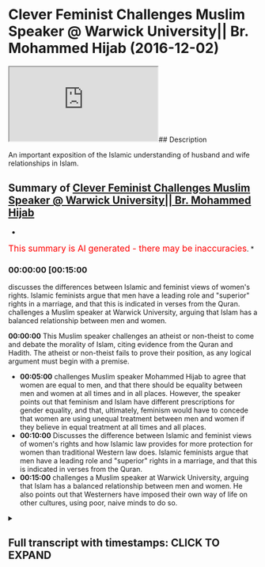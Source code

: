 # Clever Feminist Challenges Muslim Speaker @ Warwick University|| Br. Mohammed Hijab (2016-12-02)

<iframe loading='lazy' src='https://www.youtube.com/embed/b86dMlXvdMA'></iframe>## Description

An important exposition of the Islamic understanding of husband and wife relationships in Islam.

## Summary of [Clever Feminist Challenges Muslim Speaker @ Warwick University|| Br. Mohammed Hijab](https://www.youtube.com/watch?v=b86dMlXvdMA)

*

<span style="color:red; font-size:125%">This summary is AI generated - there may be inaccuracies</span>. [](/)*

### <a onclick="modifyYTiframeseektime('900')">00:00:00 [00:15:00</a>

discusses the differences between Islamic and feminist views of women's rights. Islamic feminists argue that men have a leading role and "superior" rights in a marriage, and that this is indicated in verses from the Quran. challenges a Muslim speaker at Warwick University, arguing that Islam has a balanced relationship between men and women.

**<a onclick="modifyYTiframeseektime('0')">00:00:00</a>** This Muslim speaker challenges an atheist or non-theist to come and debate the morality of Islam, citing evidence from the Quran and Hadith. The atheist or non-theist fails to prove their position, as any logical argument must begin with a premise.

* **<a onclick="modifyYTiframeseektime('300')">00:05:00</a>** challenges Muslim speaker Mohammed Hijab to agree that women are equal to men, and that there should be equality between men and women at all times and in all places. However, the speaker points out that feminism and Islam have different prescriptions for gender equality, and that, ultimately, feminism would have to concede that women are using unequal treatment between men and women if they believe in equal treatment at all times and all places.
* **<a onclick="modifyYTiframeseektime('600')">00:10:00</a>** Discusses the difference between Islamic and feminist views of women's rights and how Islamic law provides for more protection for women than traditional Western law does. Islamic feminists argue that men have a leading role and "superior" rights in a marriage, and that this is indicated in verses from the Quran.
* **<a onclick="modifyYTiframeseektime('900')">00:15:00</a>** challenges a Muslim speaker at Warwick University, arguing that Islam has a balanced relationship between men and women. He also points out that Westerners have imposed their own way of life on other cultures, using poor, naive minds to do so.

<details><summary><h2>Full transcript with timestamps: CLICK TO EXPAND</h2></summary>

<a onclick="modifyYTiframeseektime('0)')">0:00:00 even for the leaders fee so he also</a>
<a onclick="modifyYTiframeseektime('4)')">0:00:04 dirty either would you be</a>
<a onclick="modifyYTiframeseektime('10)')">0:00:10 [Music]</a>
<a onclick="modifyYTiframeseektime('19)')">0:00:19 you first have to prove it</a>
<a onclick="modifyYTiframeseektime('21)')">0:00:21 true objectively or through some kind of</a>
<a onclick="modifyYTiframeseektime('24)')">0:00:24 evidence base and then the rulings of</a>
<a onclick="modifyYTiframeseektime('27)')">0:00:27 Islam it would have some way otherwise</a>
<a onclick="modifyYTiframeseektime('29)')">0:00:29 it doesn't and that is actually the case</a>
<a onclick="modifyYTiframeseektime('31)')">0:00:31 with all of the religions any religion</a>
<a onclick="modifyYTiframeseektime('33)')">0:00:33 that claims to have divine authority it</a>
<a onclick="modifyYTiframeseektime('35)')">0:00:35 has to prove itself first so then the</a>
<a onclick="modifyYTiframeseektime('38)')">0:00:38 injunctions make sense after it but that</a>
<a onclick="modifyYTiframeseektime('41)')">0:00:41 is for us it's more common sensical so</a>
<a onclick="modifyYTiframeseektime('44)')">0:00:44 for example I here as a Muslim the fact</a>
<a onclick="modifyYTiframeseektime('48)')">0:00:48 that I am standing here as a Muslim and</a>
<a onclick="modifyYTiframeseektime('50)')">0:00:50 my holy book says certain things I can</a>
<a onclick="modifyYTiframeseektime('53)')">0:00:53 tell you that I believe that these moral</a>
<a onclick="modifyYTiframeseektime('55)')">0:00:55 things are objectively right or wrong I</a>
<a onclick="modifyYTiframeseektime('58)')">0:00:58 cannot you cannot say the same thing if</a>
<a onclick="modifyYTiframeseektime('60)')">0:01:00 you're an atheist it's impossible and I</a>
<a onclick="modifyYTiframeseektime('62)')">0:01:02 dare any atheist genuine you can't if</a>
<a onclick="modifyYTiframeseektime('65)')">0:01:05 you're an atheist you cannot stand here</a>
<a onclick="modifyYTiframeseektime('66)')">0:01:06 and I challenged actually and this is</a>
<a onclick="modifyYTiframeseektime('68)')">0:01:08 not to be polemical but I want because</a>
<a onclick="modifyYTiframeseektime('71)')">0:01:11 this is a this is a kind of like Russia</a>
<a onclick="modifyYTiframeseektime('73)')">0:01:13 we're trying to rationalize things yeah</a>
<a onclick="modifyYTiframeseektime('75)')">0:01:15 I challenge any atheist all right or</a>
<a onclick="modifyYTiframeseektime('78)')">0:01:18 someone who comes from a non-theistic</a>
<a onclick="modifyYTiframeseektime('80)')">0:01:20 perspective to come here to stand here</a>
<a onclick="modifyYTiframeseektime('82)')">0:01:22 and I'll give you the mic or you can</a>
<a onclick="modifyYTiframeseektime('84)')">0:01:24 speak to the people and tell me how you</a>
<a onclick="modifyYTiframeseektime('86)')">0:01:26 can objectively prove anything that you</a>
<a onclick="modifyYTiframeseektime('89)')">0:01:29 don't like about Islam from more</a>
<a onclick="modifyYTiframeseektime('90)')">0:01:30 perspective is wrong in the first place</a>
<a onclick="modifyYTiframeseektime('93)')">0:01:33 that would be my challenge that includes</a>
<a onclick="modifyYTiframeseektime('95)')">0:01:35 polygamy that includes anything that</a>
<a onclick="modifyYTiframeseektime('98)')">0:01:38 includes the inheritance laws that</a>
<a onclick="modifyYTiframeseektime('100)')">0:01:40 includes anything you don't like about</a>
<a onclick="modifyYTiframeseektime('103)')">0:01:43 Islam the hedge AB even though my</a>
<a onclick="modifyYTiframeseektime('105)')">0:01:45 surname is hedge up you know I know you</a>
<a onclick="modifyYTiframeseektime('108)')">0:01:48 might not like me as or if that includes</a>
<a onclick="modifyYTiframeseektime('110)')">0:01:50 absolute anything you can't it's</a>
<a onclick="modifyYTiframeseektime('111)')">0:01:51 impossible so therefore all you're doing</a>
<a onclick="modifyYTiframeseektime('113)')">0:01:53 is actually I put I personally believe</a>
<a onclick="modifyYTiframeseektime('115)')">0:01:55 you're superimposing a narrative which</a>
<a onclick="modifyYTiframeseektime('117)')">0:01:57 is actually a post-colonial narrative</a>
<a onclick="modifyYTiframeseektime('119)')">0:01:59 which relies upon the Western experience</a>
<a onclick="modifyYTiframeseektime('121)')">0:02:01 the enlightenment-era the Renaissance</a>
<a onclick="modifyYTiframeseektime('123)')">0:02:03 etc and you're superimposing that you're</a>
<a onclick="modifyYTiframeseektime('125)')">0:02:05 saying everyone should believe in what</a>
<a onclick="modifyYTiframeseektime('126)')">0:02:06 we believe in why because we've had the</a>
<a onclick="modifyYTiframeseektime('128)')">0:02:08 enlightened experience that's that's</a>
<a onclick="modifyYTiframeseektime('130)')">0:02:10 basically your position so from that</a>
<a onclick="modifyYTiframeseektime('132)')">0:02:12 angle you you actually are kind of</a>
<a onclick="modifyYTiframeseektime('134)')">0:02:14 similar to the colonial predecessor</a>
<a onclick="modifyYTiframeseektime('136)')">0:02:16 you're quite similar to the british</a>
<a onclick="modifyYTiframeseektime('138)')">0:02:18 colonial predecessor who come into</a>
<a onclick="modifyYTiframeseektime('140)')">0:02:20 people's lands and just superimpose</a>
<a onclick="modifyYTiframeseektime('142)')">0:02:22 their belief system without actually</a>
<a onclick="modifyYTiframeseektime('144)')">0:02:24 explaining to them reasoning with them</a>
<a onclick="modifyYTiframeseektime('147)')">0:02:27 convincing them that their belief system</a>
<a onclick="modifyYTiframeseektime('149)')">0:02:29 is the ultimate truth in the first</a>
<a onclick="modifyYTiframeseektime('150)')">0:02:30 instance so the truth is this I'm not</a>
<a onclick="modifyYTiframeseektime('154)')">0:02:34 here to apologize</a>
<a onclick="modifyYTiframeseektime('155)')">0:02:35 about Islam I'm here to challenge the</a>
<a onclick="modifyYTiframeseektime('157)')">0:02:37 people that are challenging Islam that's</a>
<a onclick="modifyYTiframeseektime('160)')">0:02:40 what I'm here to do because I don't</a>
<a onclick="modifyYTiframeseektime('161)')">0:02:41 think that I should be on the backfoot</a>
<a onclick="modifyYTiframeseektime('163)')">0:02:43 I believe that every atheist should be</a>
<a onclick="modifyYTiframeseektime('165)')">0:02:45 on the backfoot I'm sorry to say this</a>
<a onclick="modifyYTiframeseektime('166)')">0:02:46 very crudely but if any atheist yeah</a>
<a onclick="modifyYTiframeseektime('169)')">0:02:49 feels like there's a problem with Islam</a>
<a onclick="modifyYTiframeseektime('171)')">0:02:51 because I've read so many of these</a>
<a onclick="modifyYTiframeseektime('172)')">0:02:52 questions it's an issue of Islam as a</a>
<a onclick="modifyYTiframeseektime('175)')">0:02:55 resolve its morals that I challenge the</a>
<a onclick="modifyYTiframeseektime('177)')">0:02:57 atheist to come here first and foremost</a>
<a onclick="modifyYTiframeseektime('179)')">0:02:59 and tell me how you can prove that your</a>
<a onclick="modifyYTiframeseektime('182)')">0:03:02 moral is objectively true otherwise your</a>
<a onclick="modifyYTiframeseektime('184)')">0:03:04 deduction does not work otherwise you</a>
<a onclick="modifyYTiframeseektime('188)')">0:03:08 cannot prove this prove it slammer tool</a>
<a onclick="modifyYTiframeseektime('190)')">0:03:10 otherwise you're shooting yourself in</a>
<a onclick="modifyYTiframeseektime('191)')">0:03:11 the foot</a>
<a onclick="modifyYTiframeseektime('192)')">0:03:12 go ahead mother yes the onus is on us</a>
<a onclick="modifyYTiframeseektime('197)')">0:03:17 what everyone's got the onus is on us</a>
<a onclick="modifyYTiframeseektime('200)')">0:03:20 for as Muslims this is the thing this is</a>
<a onclick="modifyYTiframeseektime('202)')">0:03:22 very good point so I'm sort of taking it</a>
<a onclick="modifyYTiframeseektime('204)')">0:03:24 the onus is on us what we have you have</a>
<a onclick="modifyYTiframeseektime('207)')">0:03:27 to understand everyone's got different</a>
<a onclick="modifyYTiframeseektime('208)')">0:03:28 truth standards as you correctly said</a>
<a onclick="modifyYTiframeseektime('210)')">0:03:30 yeah nowadays you have something called</a>
<a onclick="modifyYTiframeseektime('212)')">0:03:32 a Flat Earth Society</a>
<a onclick="modifyYTiframeseektime('213)')">0:03:33 they don't they don't buy the evidence</a>
<a onclick="modifyYTiframeseektime('216)')">0:03:36 that the earth is round so they have a</a>
<a onclick="modifyYTiframeseektime('218)')">0:03:38 difference true standard to us when it</a>
<a onclick="modifyYTiframeseektime('220)')">0:03:40 comes to cosmological realities as</a>
<a onclick="modifyYTiframeseektime('223)')">0:03:43 Muslims we present an evidence base a</a>
<a onclick="modifyYTiframeseektime('226)')">0:03:46 case yeah and if people accept the case</a>
<a onclick="modifyYTiframeseektime('229)')">0:03:49 then they can accept the case if they do</a>
<a onclick="modifyYTiframeseektime('232)')">0:03:52 if they reject the case they can reject</a>
<a onclick="modifyYTiframeseektime('234)')">0:03:54 the case but this is where the</a>
<a onclick="modifyYTiframeseektime('236)')">0:03:56 contradiction would lie if you as a</a>
<a onclick="modifyYTiframeseektime('239)')">0:03:59 let's say a communist a feminist a</a>
<a onclick="modifyYTiframeseektime('242)')">0:04:02 Marxist or any other ists yeah who isn't</a>
<a onclick="modifyYTiframeseektime('245)')">0:04:05 really a religion religious background</a>
<a onclick="modifyYTiframeseektime('247)')">0:04:07 comes forward and says now you ought to</a>
<a onclick="modifyYTiframeseektime('250)')">0:04:10 believe in this yeah now that's why I</a>
<a onclick="modifyYTiframeseektime('253)')">0:04:13 feel like you've got a problem you've</a>
<a onclick="modifyYTiframeseektime('255)')">0:04:15 got a philosophical problem on your hand</a>
<a onclick="modifyYTiframeseektime('257)')">0:04:17 because you haven't even attempted to</a>
<a onclick="modifyYTiframeseektime('258)')">0:04:18 prove to me that's correct</a>
<a onclick="modifyYTiframeseektime('260)')">0:04:20 you've just said this popular opinion</a>
<a onclick="modifyYTiframeseektime('261)')">0:04:21 for example that you know men and women</a>
<a onclick="modifyYTiframeseektime('263)')">0:04:23 should be treated equally all right I</a>
<a onclick="modifyYTiframeseektime('265)')">0:04:25 don't disagree with this point yeah</a>
<a onclick="modifyYTiframeseektime('266)')">0:04:26 let's say I don't receive you at this</a>
<a onclick="modifyYTiframeseektime('267)')">0:04:27 point</a>
<a onclick="modifyYTiframeseektime('267)')">0:04:27 generally speaking Muslims don't</a>
<a onclick="modifyYTiframeseektime('269)')">0:04:29 disagree with this point generally</a>
<a onclick="modifyYTiframeseektime('270)')">0:04:30 speaking yeah yeah men women men and</a>
<a onclick="modifyYTiframeseektime('273)')">0:04:33 women should be treated equally is more</a>
<a onclick="modifyYTiframeseektime('275)')">0:04:35 true than its force yeah but you haven't</a>
<a onclick="modifyYTiframeseektime('278)')">0:04:38 been able to prove that to me</a>
<a onclick="modifyYTiframeseektime('281)')">0:04:41 objectively just as you would be able to</a>
<a onclick="modifyYTiframeseektime('283)')">0:04:43 do if you did Matt so therefore you're</a>
<a onclick="modifyYTiframeseektime('286)')">0:04:46 you're asking why is it that women do</a>
<a onclick="modifyYTiframeseektime('288)')">0:04:48 this and men do</a>
<a onclick="modifyYTiframeseektime('289)')">0:04:49 in this Muslim country is is what</a>
<a onclick="modifyYTiframeseektime('291)')">0:04:51 question is this you have to first prove</a>
<a onclick="modifyYTiframeseektime('293)')">0:04:53 your premise you have to prove your</a>
<a onclick="modifyYTiframeseektime('295)')">0:04:55 presupposition</a>
<a onclick="modifyYTiframeseektime('303)')">0:05:03 hadith narrated by Allah he said a new</a>
<a onclick="modifyYTiframeseektime('306)')">0:05:06 set of Chicago region ahadith which</a>
<a onclick="modifyYTiframeseektime('309)')">0:05:09 means that women are equal to men</a>
<a onclick="modifyYTiframeseektime('310)')">0:05:10 actually if you look at even Salafi so</a>
<a onclick="modifyYTiframeseektime('313)')">0:05:13 Salafi they say if I was looking at a</a>
<a onclick="modifyYTiframeseektime('316)')">0:05:16 fatwa from ibanez</a>
<a onclick="modifyYTiframeseektime('317)')">0:05:17 he said even versus one of the</a>
<a onclick="modifyYTiframeseektime('319)')">0:05:19 literalistic he doesn't take any you</a>
<a onclick="modifyYTiframeseektime('321)')">0:05:21 know and it's in Saudi Arabia well you</a>
<a onclick="modifyYTiframeseektime('324)')">0:05:24 know he was one of the people that said</a>
<a onclick="modifyYTiframeseektime('325)')">0:05:25 that you know I'm driving cars for woman</a>
<a onclick="modifyYTiframeseektime('330)')">0:05:30 is not allowed he passed the fat</a>
<a onclick="modifyYTiframeseektime('331)')">0:05:31 anyways he said this means Miceli yet he</a>
<a onclick="modifyYTiframeseektime('334)')">0:05:34 had to say this means Masseria which</a>
<a onclick="modifyYTiframeseektime('336)')">0:05:36 means in Arabic they're equal that's a</a>
<a onclick="modifyYTiframeseektime('338)')">0:05:38 meaning yeah now he said ok and him and</a>
<a onclick="modifyYTiframeseektime('341)')">0:05:41 others and everyone does looked at this</a>
<a onclick="modifyYTiframeseektime('342)')">0:05:42 hide it I said ok how could that be the</a>
<a onclick="modifyYTiframeseektime('343)')">0:05:43 case because there's something called</a>
<a onclick="modifyYTiframeseektime('345)')">0:05:45 advocate is this net which means there</a>
<a onclick="modifyYTiframeseektime('347)')">0:05:47 are exceptions yeah so men and women</a>
<a onclick="modifyYTiframeseektime('349)')">0:05:49 that's why I said in the beginning guys</a>
<a onclick="modifyYTiframeseektime('350)')">0:05:50 I said in the beginning that I generally</a>
<a onclick="modifyYTiframeseektime('353)')">0:05:53 agree with the premise of feminists wait</a>
<a onclick="modifyYTiframeseektime('356)')">0:05:56 a minute what did I just say I'll tell</a>
<a onclick="modifyYTiframeseektime('357)')">0:05:57 you I said yeah I said I generally agree</a>
<a onclick="modifyYTiframeseektime('360)')">0:06:00 with the feministic premise because it</a>
<a onclick="modifyYTiframeseektime('362)')">0:06:02 goes in line with the hadith of the</a>
<a onclick="modifyYTiframeseektime('364)')">0:06:04 Prophet Muhammad Rasul Allah and he said</a>
<a onclick="modifyYTiframeseektime('366)')">0:06:06 of Chicago origin men or women are equal</a>
<a onclick="modifyYTiframeseektime('367)')">0:06:07 yeah now having said that I want to</a>
<a onclick="modifyYTiframeseektime('371)')">0:06:11 understand it as strong as hers are you</a>
<a onclick="modifyYTiframeseektime('373)')">0:06:13 having said this now there are</a>
<a onclick="modifyYTiframeseektime('376)')">0:06:16 exceptions Muslims and feminists let's</a>
<a onclick="modifyYTiframeseektime('378)')">0:06:18 say they agree on the same premise yeah</a>
<a onclick="modifyYTiframeseektime('380)')">0:06:20 Muslims agree that women men are equal</a>
<a onclick="modifyYTiframeseektime('382)')">0:06:22 in innocence and feminists agree that</a>
<a onclick="modifyYTiframeseektime('385)')">0:06:25 men and women are equal and by premise</a>
<a onclick="modifyYTiframeseektime('386)')">0:06:26 yeah now this is the premise the</a>
<a onclick="modifyYTiframeseektime('390)')">0:06:30 prescriptions that feminists have and</a>
<a onclick="modifyYTiframeseektime('393)')">0:06:33 the prescriptions that Muslims have or</a>
<a onclick="modifyYTiframeseektime('395)')">0:06:35 that Islam has our different gender Stan</a>
<a onclick="modifyYTiframeseektime('399)')">0:06:39 so both feminism as a Scholastic</a>
<a onclick="modifyYTiframeseektime('404)')">0:06:44 tradition of many hundreds of years and</a>
<a onclick="modifyYTiframeseektime('407)')">0:06:47 Islam has exceptions to this rule and</a>
<a onclick="modifyYTiframeseektime('411)')">0:06:51 I'm saying this very clearly you're a</a>
<a onclick="modifyYTiframeseektime('414)')">0:06:54 feminist I'm get gathering and possibly</a>
<a onclick="modifyYTiframeseektime('416)')">0:06:56 maybe liberal feminists because you're</a>
<a onclick="modifyYTiframeseektime('418)')">0:06:58 not attacking me something but</a>
<a onclick="modifyYTiframeseektime('422)')">0:07:02 hey but you know it generally a radical</a>
<a onclick="modifyYTiframeseektime('427)')">0:07:07 feminist some of them are very violent</a>
<a onclick="modifyYTiframeseektime('428)')">0:07:08 towards other people just like radical</a>
<a onclick="modifyYTiframeseektime('429)')">0:07:09 Muslims are having said that there are</a>
<a onclick="modifyYTiframeseektime('432)')">0:07:12 radicals everywhere you don't want to</a>
<a onclick="modifyYTiframeseektime('434)')">0:07:14 accept you don't have to the point is</a>
<a onclick="modifyYTiframeseektime('437)')">0:07:17 because your liberal feminist I'll say</a>
<a onclick="modifyYTiframeseektime('439)')">0:07:19 to you do you agree that there should be</a>
<a onclick="modifyYTiframeseektime('441)')">0:07:21 equality absolute equality at all times</a>
<a onclick="modifyYTiframeseektime('443)')">0:07:23 in places or do you respond to that</a>
<a onclick="modifyYTiframeseektime('446)')">0:07:26 between men and women okay so would you</a>
<a onclick="modifyYTiframeseektime('452)')">0:07:32 say they should be equal in all times</a>
<a onclick="modifyYTiframeseektime('453)')">0:07:33 and places in all times and places okay</a>
<a onclick="modifyYTiframeseektime('458)')">0:07:38 I want to just hold her to that I'm</a>
<a onclick="modifyYTiframeseektime('460)')">0:07:40 sorry</a>
<a onclick="modifyYTiframeseektime('460)')">0:07:40 I'm not doing this to get you you know I</a>
<a onclick="modifyYTiframeseektime('462)')">0:07:42 really you're a very pleasant person and</a>
<a onclick="modifyYTiframeseektime('464)')">0:07:44 I'm not okay I'm not I wish I could be</a>
<a onclick="modifyYTiframeseektime('467)')">0:07:47 more like you yes seriously I'm not</a>
<a onclick="modifyYTiframeseektime('468)')">0:07:48 saying that the point is if you believe</a>
<a onclick="modifyYTiframeseektime('472)')">0:07:52 in that you know in America to have</a>
<a onclick="modifyYTiframeseektime('474)')">0:07:54 something called affirmative action</a>
<a onclick="modifyYTiframeseektime('475)')">0:07:55 programs yeah for black people because</a>
<a onclick="modifyYTiframeseektime('477)')">0:07:57 they've been marginalized for many</a>
<a onclick="modifyYTiframeseektime('480)')">0:08:00 hundreds of years so what they do is</a>
<a onclick="modifyYTiframeseektime('482)')">0:08:02 they put they have like what is not</a>
<a onclick="modifyYTiframeseektime('484)')">0:08:04 quotas but it's kind of like helps black</a>
<a onclick="modifyYTiframeseektime('486)')">0:08:06 people get into employment</a>
<a onclick="modifyYTiframeseektime('487)')">0:08:07 now what feminists are arguing for is</a>
<a onclick="modifyYTiframeseektime('489)')">0:08:09 quota systems for women to get into</a>
<a onclick="modifyYTiframeseektime('492)')">0:08:12 places of employment especially</a>
<a onclick="modifyYTiframeseektime('493)')">0:08:13 Parliament yeah and that's what they do</a>
<a onclick="modifyYTiframeseektime('495)')">0:08:15 for political PI's they have a kind of</a>
<a onclick="modifyYTiframeseektime('497)')">0:08:17 quota system where they have more women</a>
<a onclick="modifyYTiframeseektime('499)')">0:08:19 allotted spaces then they'll have men</a>
<a onclick="modifyYTiframeseektime('501)')">0:08:21 yeah because they say because there's</a>
<a onclick="modifyYTiframeseektime('502)')">0:08:22 been such a disparity between men and</a>
<a onclick="modifyYTiframeseektime('504)')">0:08:24 women for many hundreds of years or many</a>
<a onclick="modifyYTiframeseektime('505)')">0:08:25 thousands of years a patriarchal society</a>
<a onclick="modifyYTiframeseektime('507)')">0:08:27 is so strong I agree with that by the</a>
<a onclick="modifyYTiframeseektime('508)')">0:08:28 way the patriarchal society is</a>
<a onclick="modifyYTiframeseektime('510)')">0:08:30 incredibly strong everywhere because of</a>
<a onclick="modifyYTiframeseektime('513)')">0:08:33 these reasons we have to put quotas in</a>
<a onclick="modifyYTiframeseektime('515)')">0:08:35 place now but I do agree with this so</a>
<a onclick="modifyYTiframeseektime('518)')">0:08:38 far I haven't said anything out of line</a>
<a onclick="modifyYTiframeseektime('519)')">0:08:39 no this is pretty much what's going on</a>
<a onclick="modifyYTiframeseektime('521)')">0:08:41 now in essence the prescription of a</a>
<a onclick="modifyYTiframeseektime('525)')">0:08:45 feminist is as follows we ought to a</a>
<a onclick="modifyYTiframeseektime('527)')">0:08:47 feminist would say we ought to put women</a>
<a onclick="modifyYTiframeseektime('531)')">0:08:51 in places of employment using quotas etc</a>
<a onclick="modifyYTiframeseektime('534)')">0:08:54 which is an inequality because it's</a>
<a onclick="modifyYTiframeseektime('537)')">0:08:57 discrimination positive discrimination</a>
<a onclick="modifyYTiframeseektime('539)')">0:08:59 just like affirmative action is positive</a>
<a onclick="modifyYTiframeseektime('541)')">0:09:01 discrimination its inequalities unequal</a>
<a onclick="modifyYTiframeseektime('544)')">0:09:04 treatment so that we can create what</a>
<a onclick="modifyYTiframeseektime('546)')">0:09:06 equality correct so you use inequality</a>
<a onclick="modifyYTiframeseektime('550)')">0:09:10 to create equality but the feminists</a>
<a onclick="modifyYTiframeseektime('553)')">0:09:13 would then have to concede by</a>
<a onclick="modifyYTiframeseektime('554)')">0:09:14 prescription</a>
<a onclick="modifyYTiframeseektime('555)')">0:09:15 at one point at one time that she would</a>
<a onclick="modifyYTiframeseektime('558)')">0:09:18 be using unequal treatment between men</a>
<a onclick="modifyYTiframeseektime('560)')">0:09:20 and women if that's the case then you</a>
<a onclick="modifyYTiframeseektime('563)')">0:09:23 cannot say I believe in equal treatment</a>
<a onclick="modifyYTiframeseektime('564)')">0:09:24 at all times and all places yes that's</a>
<a onclick="modifyYTiframeseektime('569)')">0:09:29 good</a>
<a onclick="modifyYTiframeseektime('571)')">0:09:31 yes but then you sorry yeah but the</a>
<a onclick="modifyYTiframeseektime('590)')">0:09:50 point I'm making sorry just to be clear</a>
<a onclick="modifyYTiframeseektime('592)')">0:09:52 is that there is something within the</a>
<a onclick="modifyYTiframeseektime('594)')">0:09:54 law that feminists agree with or what</a>
<a onclick="modifyYTiframeseektime('596)')">0:09:56 it's within the social environment which</a>
<a onclick="modifyYTiframeseektime('598)')">0:09:58 is that feminine women in many different</a>
<a onclick="modifyYTiframeseektime('601)')">0:10:01 cases ought to have superior rights to</a>
<a onclick="modifyYTiframeseektime('603)')">0:10:03 men for example in divorce if a man and</a>
<a onclick="modifyYTiframeseektime('606)')">0:10:06 woman are divorced who should have the</a>
<a onclick="modifyYTiframeseektime('607)')">0:10:07 children most people will say the woman</a>
<a onclick="modifyYTiframeseektime('609)')">0:10:09 even in a slum that's that's a</a>
<a onclick="modifyYTiframeseektime('610)')">0:10:10 injunction boy you can correct me unless</a>
<a onclick="modifyYTiframeseektime('612)')">0:10:12 someone gets married so the woman gets</a>
<a onclick="modifyYTiframeseektime('614)')">0:10:14 custody of the children</a>
<a onclick="modifyYTiframeseektime('615)')">0:10:15 according to feminists in according to</a>
<a onclick="modifyYTiframeseektime('619)')">0:10:19 obviously suchithra law maternity leave</a>
<a onclick="modifyYTiframeseektime('622)')">0:10:22 is compulsory for women if they have a</a>
<a onclick="modifyYTiframeseektime('624)')">0:10:24 contract of the company paternity leave</a>
<a onclick="modifyYTiframeseektime('626)')">0:10:26 is two weeks and maternity leave is one</a>
<a onclick="modifyYTiframeseektime('628)')">0:10:28 year that's obviously unequal treatment</a>
<a onclick="modifyYTiframeseektime('631)')">0:10:31 therefore everyone believes in what</a>
<a onclick="modifyYTiframeseektime('632)')">0:10:32 exceptions Muslims believe in generally</a>
<a onclick="modifyYTiframeseektime('636)')">0:10:36 speaking that many women should be equal</a>
<a onclick="modifyYTiframeseektime('638)')">0:10:38 feminists believe generally speaking men</a>
<a onclick="modifyYTiframeseektime('640)')">0:10:40 women should be equal both of those</a>
<a onclick="modifyYTiframeseektime('643)')">0:10:43 people believe in exceptions</a>
<a onclick="modifyYTiframeseektime('645)')">0:10:45 now who defines and who has the right to</a>
<a onclick="modifyYTiframeseektime('648)')">0:10:48 define the exceptions from an Islamic</a>
<a onclick="modifyYTiframeseektime('650)')">0:10:50 perspective we have a maxim that Allah</a>
<a onclick="modifyYTiframeseektime('652)')">0:10:52 knows everything he's all-wise he's</a>
<a onclick="modifyYTiframeseektime('654)')">0:10:54 all-knowing he's all hearing God is not</a>
<a onclick="modifyYTiframeseektime('656)')">0:10:56 all-knowing he knows what the exception</a>
<a onclick="modifyYTiframeseektime('657)')">0:10:57 should be from a feministic perspective</a>
<a onclick="modifyYTiframeseektime('660)')">0:11:00 there was an attempt a human attempt to</a>
<a onclick="modifyYTiframeseektime('663)')">0:11:03 try and assess the sociological reality</a>
<a onclick="modifyYTiframeseektime('664)')">0:11:04 in a certain time in a certain place and</a>
<a onclick="modifyYTiframeseektime('667)')">0:11:07 give prescriptions each and every time a</a>
<a onclick="modifyYTiframeseektime('669)')">0:11:09 woman or a man who is a feminist gives a</a>
<a onclick="modifyYTiframeseektime('671)')">0:11:11 prescription they fundamentally break</a>
<a onclick="modifyYTiframeseektime('674)')">0:11:14 their and the initial premise which is</a>
<a onclick="modifyYTiframeseektime('677)')">0:11:17 that men and women should be equal at</a>
<a onclick="modifyYTiframeseektime('679)')">0:11:19 all times in places unless they can see</a>
<a onclick="modifyYTiframeseektime('681)')">0:11:21 that it's not all times and places in</a>
<a onclick="modifyYTiframeseektime('682)')">0:11:22 which case we don't have a problem in</a>
<a onclick="modifyYTiframeseektime('684)')">0:11:24 the first place do you see what I mean</a>
<a onclick="modifyYTiframeseektime('685)')">0:11:25 if you look at the Quran just just in</a>
<a onclick="modifyYTiframeseektime('688)')">0:11:28 relation to husband why</a>
<a onclick="modifyYTiframeseektime('689)')">0:11:29 relationships there's two verses in</a>
<a onclick="modifyYTiframeseektime('690)')">0:11:30 particular that I've looked at with a</a>
<a onclick="modifyYTiframeseektime('692)')">0:11:32 magnifying glass</a>
<a onclick="modifyYTiframeseektime('693)')">0:11:33 yeah and sort of referred to on the sort</a>
<a onclick="modifyYTiframeseektime('697)')">0:11:37 of surface you might look at and think</a>
<a onclick="modifyYTiframeseektime('699)')">0:11:39 and this is talking about male supremacy</a>
<a onclick="modifyYTiframeseektime('702)')">0:11:42 or domination of the women there's two</a>
<a onclick="modifyYTiframeseektime('704)')">0:11:44 versus one in sort of baccarat chapter</a>
<a onclick="modifyYTiframeseektime('707)')">0:11:47 number 2 verse 328 it's a part of a</a>
<a onclick="modifyYTiframeseektime('709)')">0:11:49 verse which is well I'll name it through</a>
<a onclick="modifyYTiframeseektime('711)')">0:11:51 lady alienable model for little</a>
<a onclick="modifyYTiframeseektime('712)')">0:11:52 gerontology and then chapter 4 verse 34</a>
<a onclick="modifyYTiframeseektime('716)')">0:11:56 a lot average elephant Munna Alan Lee</a>
<a onclick="modifyYTiframeseektime('718)')">0:11:58 said okay so men are maintaining</a>
<a onclick="modifyYTiframeseektime('720)')">0:12:00 protects of a woman these are the only</a>
<a onclick="modifyYTiframeseektime('722)')">0:12:02 two verse you'll find the Quran which</a>
<a onclick="modifyYTiframeseektime('723)')">0:12:03 referred to when it comes to man or</a>
<a onclick="modifyYTiframeseektime('726)')">0:12:06 woman okay the kind of relationship</a>
<a onclick="modifyYTiframeseektime('728)')">0:12:08 there should be and which may indicate</a>
<a onclick="modifyYTiframeseektime('730)')">0:12:10 and some scholars have taken to indicate</a>
<a onclick="modifyYTiframeseektime('732)')">0:12:12 you understand that men have a leading</a>
<a onclick="modifyYTiframeseektime('734)')">0:12:14 role and you know or let's say let's</a>
<a onclick="modifyYTiframeseektime('737)')">0:12:17 even say the superior role as a husband</a>
<a onclick="modifyYTiframeseektime('740)')">0:12:20 than a wife okay when you look at the</a>
<a onclick="modifyYTiframeseektime('742)')">0:12:22 surface here and the classical exegesis</a>
<a onclick="modifyYTiframeseektime('744)')">0:12:24 is of these verses if you look at</a>
<a onclick="modifyYTiframeseektime('747)')">0:12:27 chapter 2 verse 228 for example I was</a>
<a onclick="modifyYTiframeseektime('749)')">0:12:29 amazed my person himself I looked at the</a>
<a onclick="modifyYTiframeseektime('751)')">0:12:31 older steps here the oldest Marta meters</a>
<a onclick="modifyYTiframeseektime('754)')">0:12:34 here which is by a body at a body who</a>
<a onclick="modifyYTiframeseektime('757)')">0:12:37 died in 310 ya hero in the verse well</a>
<a onclick="modifyYTiframeseektime('762)')">0:12:42 our own name is Ray Allen him tomorrow</a>
<a onclick="modifyYTiframeseektime('763)')">0:12:43 well there's a Jedi handle it which</a>
<a onclick="modifyYTiframeseektime('765)')">0:12:45 means that men have one degree of</a>
<a onclick="modifyYTiframeseektime('766)')">0:12:46 authority over them so there was a big</a>
<a onclick="modifyYTiframeseektime('768)')">0:12:48 discussion he made a big discussion he</a>
<a onclick="modifyYTiframeseektime('770)')">0:12:50 said what is this degree some scholars</a>
<a onclick="modifyYTiframeseektime('772)')">0:12:52 say that the degree is that the men can</a>
<a onclick="modifyYTiframeseektime('774)')">0:12:54 do fighting and stuff and like that</a>
<a onclick="modifyYTiframeseektime('775)')">0:12:55 women don't and he said that some people</a>
<a onclick="modifyYTiframeseektime('778)')">0:12:58 say distance and he said actually I</a>
<a onclick="modifyYTiframeseektime('780)')">0:13:00 personally believe Autobody he said I</a>
<a onclick="modifyYTiframeseektime('782)')">0:13:02 believe that this degree is not a degree</a>
<a onclick="modifyYTiframeseektime('786)')">0:13:06 of authority it's a degree of pardoning</a>
<a onclick="modifyYTiframeseektime('788)')">0:13:08 because allah subhanaw taala says in the</a>
<a onclick="modifyYTiframeseektime('790)')">0:13:10 quran we interfere with us about how</a>
<a onclick="modifyYTiframeseektime('792)')">0:13:12 we're tougher in the life of a rhyme it</a>
<a onclick="modifyYTiframeseektime('794)')">0:13:14 says that if you pardon and this and</a>
<a onclick="modifyYTiframeseektime('795)')">0:13:15 that</a>
<a onclick="modifyYTiframeseektime('796)')">0:13:16 then Allah is also pardoning and</a>
<a onclick="modifyYTiframeseektime('798)')">0:13:18 forgiving so he said in relation to this</a>
<a onclick="modifyYTiframeseektime('801)')">0:13:21 verse okay in relation to this verse</a>
<a onclick="modifyYTiframeseektime('804)')">0:13:24 actually the relationship that degree</a>
<a onclick="modifyYTiframeseektime('808)')">0:13:28 that allah subhanaw taala talks about is</a>
<a onclick="modifyYTiframeseektime('810)')">0:13:30 a degree of pardoning that the men</a>
<a onclick="modifyYTiframeseektime('813)')">0:13:33 should do more work to try and pardon</a>
<a onclick="modifyYTiframeseektime('816)')">0:13:36 their wife because allah has put them in</a>
<a onclick="modifyYTiframeseektime('818)')">0:13:38 a certain position to try and forgive</a>
<a onclick="modifyYTiframeseektime('820)')">0:13:40 and overlook her shortcomings</a>
<a onclick="modifyYTiframeseektime('822)')">0:13:42 that's what agreement according to the</a>
<a onclick="modifyYTiframeseektime('824)')">0:13:44 oldest FCF as it relates to audre yellow</a>
<a onclick="modifyYTiframeseektime('826)')">0:13:46 color mona lisa' this Kalama and there's</a>
<a onclick="modifyYTiframeseektime('829)')">0:13:49 a massive discussion which you're not</a>
<a onclick="modifyYTiframeseektime('830)')">0:13:50 going to have time to get into now but</a>
<a onclick="modifyYTiframeseektime('832)')">0:13:52 once again is I think a second it's</a>
<a onclick="modifyYTiframeseektime('834)')">0:13:54 caricatured this versus caricatured and</a>
<a onclick="modifyYTiframeseektime('836)')">0:13:56 people will look at anything okay within</a>
<a onclick="modifyYTiframeseektime('838)')">0:13:58 Islam is the woman is denigrated and put</a>
<a onclick="modifyYTiframeseektime('841)')">0:14:01 onto the floors no it's not true if you</a>
<a onclick="modifyYTiframeseektime('842)')">0:14:02 look at the Quran from beginning to end</a>
<a onclick="modifyYTiframeseektime('843)')">0:14:03 these are the only two verses that I</a>
<a onclick="modifyYTiframeseektime('845)')">0:14:05 have seen that may allude to male</a>
<a onclick="modifyYTiframeseektime('850)')">0:14:10 superiority of a woman in a husband and</a>
<a onclick="modifyYTiframeseektime('852)')">0:14:12 wife relationship and both of them if</a>
<a onclick="modifyYTiframeseektime('854)')">0:14:14 you look at the oldest most classical</a>
<a onclick="modifyYTiframeseektime('856)')">0:14:16 exegesis don't actually mean that at all</a>
<a onclick="modifyYTiframeseektime('860)')">0:14:20 okay not talking about no apologetics of</a>
<a onclick="modifyYTiframeseektime('863)')">0:14:23 the 21st century because I'm not into</a>
<a onclick="modifyYTiframeseektime('865)')">0:14:25 that generally speaking I'm not into</a>
<a onclick="modifyYTiframeseektime('867)')">0:14:27 that I'm into looking at the oldest</a>
<a onclick="modifyYTiframeseektime('868)')">0:14:28 ownership and if you do so you'll find</a>
<a onclick="modifyYTiframeseektime('871)')">0:14:31 that there is actually genuinely quite a</a>
<a onclick="modifyYTiframeseektime('873)')">0:14:33 balance between one room and just to add</a>
<a onclick="modifyYTiframeseektime('876)')">0:14:36 to what you said sorry one more thing a</a>
<a onclick="modifyYTiframeseektime('878)')">0:14:38 lot of hunters in the Quran I think in</a>
<a onclick="modifyYTiframeseektime('880)')">0:14:40 first so it's really nice at a later</a>
<a onclick="modifyYTiframeseektime('882)')">0:14:42 time I know my father Allah who be he</a>
<a onclick="modifyYTiframeseektime('884)')">0:14:44 Bardo Kamala ba literally Jelena sebum</a>
<a onclick="modifyYTiframeseektime('887)')">0:14:47 accessible in this area no sebum in</a>
<a onclick="modifyYTiframeseektime('889)')">0:14:49 mecca seven was a de la home in fugly</a>
<a onclick="modifyYTiframeseektime('892)')">0:14:52 he says Allah so Allah says do not wish</a>
<a onclick="modifyYTiframeseektime('894)')">0:14:54 and the verses here are in a ham form in</a>
<a onclick="modifyYTiframeseektime('897)')">0:14:57 other words they're generic it was</a>
<a onclick="modifyYTiframeseektime('898)')">0:14:58 talking about yet inheritance before</a>
<a onclick="modifyYTiframeseektime('899)')">0:14:59 well he could in Morelia min metric</a>
<a onclick="modifyYTiframeseektime('902)')">0:15:02 aurelion rock Robbie but this verse is</a>
<a onclick="modifyYTiframeseektime('904)')">0:15:04 talking specifically or generally about</a>
<a onclick="modifyYTiframeseektime('907)')">0:15:07 the relationship between men and woman</a>
<a onclick="modifyYTiframeseektime('908)')">0:15:08 it says do not wish what the other</a>
<a onclick="modifyYTiframeseektime('910)')">0:15:10 person has ie</a>
<a onclick="modifyYTiframeseektime('911)')">0:15:11 a man shouldn't and it says for a man is</a>
<a onclick="modifyYTiframeseektime('915)')">0:15:15 a portion of what he has earned and for</a>
<a onclick="modifyYTiframeseektime('917)')">0:15:17 a woman is a portion of what she has</a>
<a onclick="modifyYTiframeseektime('918)')">0:15:18 earned and so ask Allah from His grace</a>
<a onclick="modifyYTiframeseektime('921)')">0:15:21 in other words as you rightly said a</a>
<a onclick="modifyYTiframeseektime('923)')">0:15:23 completely agree view it's not a</a>
<a onclick="modifyYTiframeseektime('925)')">0:15:25 competition between men and women Islam</a>
<a onclick="modifyYTiframeseektime('927)')">0:15:27 the depiction of the divine code from an</a>
<a onclick="modifyYTiframeseektime('930)')">0:15:30 Islamic perspective is that the man and</a>
<a onclick="modifyYTiframeseektime('932)')">0:15:32 the woman are in a relationship or less</a>
<a onclick="modifyYTiframeseektime('935)')">0:15:35 a husband and wife okay and they because</a>
<a onclick="modifyYTiframeseektime('937)')">0:15:37 mother and son we know that the mother</a>
<a onclick="modifyYTiframeseektime('939)')">0:15:39 is authoritative</a>
<a onclick="modifyYTiframeseektime('940)')">0:15:40 for the most case and other</a>
<a onclick="modifyYTiframeseektime('943)')">0:15:43 relationships is quite balanced so this</a>
<a onclick="modifyYTiframeseektime('944)')">0:15:44 is the controversial and that's why I'm</a>
<a onclick="modifyYTiframeseektime('946)')">0:15:46 addressing it for the most part I</a>
<a onclick="modifyYTiframeseektime('948)')">0:15:48 believe I personally believe if you look</a>
<a onclick="modifyYTiframeseektime('949)')">0:15:49 at the old classic works of Jesus's that</a>
<a onclick="modifyYTiframeseektime('952)')">0:15:52 there's a balance there is a balance and</a>
<a onclick="modifyYTiframeseektime('953)')">0:15:53 whoever says that there isn't a balance</a>
<a onclick="modifyYTiframeseektime('954)')">0:15:54 is</a>
<a onclick="modifyYTiframeseektime('955)')">0:15:55 against not me and not the 21st century</a>
<a onclick="modifyYTiframeseektime('957)')">0:15:57 apologist but it's going against the</a>
<a onclick="modifyYTiframeseektime('959)')">0:15:59 oldest of Memphis Memphis your own the</a>
<a onclick="modifyYTiframeseektime('961)')">0:16:01 people that actually wrote the oldest</a>
<a onclick="modifyYTiframeseektime('963)')">0:16:03 tell face here so yeah there is a</a>
<a onclick="modifyYTiframeseektime('964)')">0:16:04 balance between relationship the</a>
<a onclick="modifyYTiframeseektime('965)')">0:16:05 polygamy issue yeah is by the way as I</a>
<a onclick="modifyYTiframeseektime('968)')">0:16:08 said before I don't believe that just to</a>
<a onclick="modifyYTiframeseektime('971)')">0:16:11 clear something up I don't believe</a>
<a onclick="modifyYTiframeseektime('972)')">0:16:12 Vianney that men can uncapable of an</a>
<a onclick="modifyYTiframeseektime('975)')">0:16:15 incapable of exploiting women of course</a>
<a onclick="modifyYTiframeseektime('977)')">0:16:17 not I don't believe that and I don't</a>
<a onclick="modifyYTiframeseektime('978)')">0:16:18 believe a woman should be trapped in any</a>
<a onclick="modifyYTiframeseektime('979)')">0:16:19 kind of relationship that she doesn't</a>
<a onclick="modifyYTiframeseektime('981)')">0:16:21 wanna be in yeah and there was something</a>
<a onclick="modifyYTiframeseektime('982)')">0:16:22 in Islam called Halle he will tell you</a>
<a onclick="modifyYTiframeseektime('984)')">0:16:24 he studied masha'Allah I any more than I</a>
<a onclick="modifyYTiframeseektime('987)')">0:16:27 have here this whole hour a woman can</a>
<a onclick="modifyYTiframeseektime('989)')">0:16:29 tell I'm in the Raja reach you can get</a>
<a onclick="modifyYTiframeseektime('991)')">0:16:31 rid of she can leave the man it's not</a>
<a onclick="modifyYTiframeseektime('993)')">0:16:33 just a man that can divorce the woman a</a>
<a onclick="modifyYTiframeseektime('994)')">0:16:34 woman can divorce the man as well that's</a>
<a onclick="modifyYTiframeseektime('996)')">0:16:36 another misconception of that people may</a>
<a onclick="modifyYTiframeseektime('998)')">0:16:38 have so these things I think is</a>
<a onclick="modifyYTiframeseektime('1000)')">0:16:40 troubling misconception is that</a>
<a onclick="modifyYTiframeseektime('1002)')">0:16:42 Westerners like your Western is Western</a>
<a onclick="modifyYTiframeseektime('1004)')">0:16:44 polemics Western orientalists people</a>
<a onclick="modifyYTiframeseektime('1007)')">0:16:47 that want to impose their way of life on</a>
<a onclick="modifyYTiframeseektime('1009)')">0:16:49 everybody else like to throw up poor</a>
<a onclick="modifyYTiframeseektime('1012)')">0:16:52 susceptible naive minds so that they can</a>
<a onclick="modifyYTiframeseektime('1016)')">0:16:56 and go back to kind of a gram chin</a>
<a onclick="modifyYTiframeseektime('1018)')">0:16:58 hegemonic framework so that they can</a>
<a onclick="modifyYTiframeseektime('1021)')">0:17:01 impose their kind of framework on you go</a>
<a onclick="modifyYTiframeseektime('1023)')">0:17:03 back to the colonial era that's what</a>
<a onclick="modifyYTiframeseektime('1025)')">0:17:05 they like that's what they want to do</a>
<a onclick="modifyYTiframeseektime('1026)')">0:17:06 but they're doing it now through</a>
<a onclick="modifyYTiframeseektime('1028)')">0:17:08 subversive methods before they should do</a>
<a onclick="modifyYTiframeseektime('1030)')">0:17:10 it with using the sword and the gun and</a>
<a onclick="modifyYTiframeseektime('1032)')">0:17:12 is to come to their countries and you</a>
<a onclick="modifyYTiframeseektime('1034)')">0:17:14 know so we're better than you now that</a>
<a onclick="modifyYTiframeseektime('1035)')">0:17:15 you they're using other tactics and I</a>
<a onclick="modifyYTiframeseektime('1037)')">0:17:17 think it's time it's high time generally</a>
<a onclick="modifyYTiframeseektime('1038)')">0:17:18 speaking for Muslims to note their</a>
<a onclick="modifyYTiframeseektime('1040)')">0:17:20 religion really well yes and to be able</a>
<a onclick="modifyYTiframeseektime('1042)')">0:17:22 to fight back</a>
<a onclick="modifyYTiframeseektime('1044)')">0:17:24 using a fine argumentation yeah and</a>
<a onclick="modifyYTiframeseektime('1046)')">0:17:26 rationalism</a>
</details>
